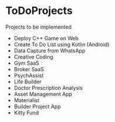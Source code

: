 # ToDoProjects
Projects to be implemented
- Deploy C++ Game on Web
- Create To Do List using Kotlin (Android)
- Data Capture from WhatsApp
- Creative Coding
- Gym SaaS
- Broker SaaS
- PsychAssist
- Life Builder
- Doctor Prescription Analysis
- Asset Management App
- Materialist
- Builder Project App
- Kitty Fund
